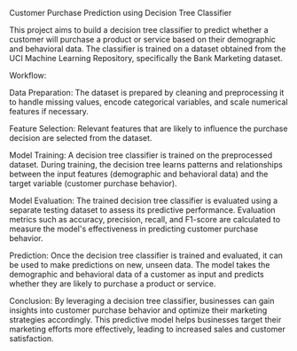Customer Purchase Prediction using Decision Tree Classifier

This project aims to build a decision tree classifier to predict whether a customer will purchase a product or service based on their demographic and behavioral data. The classifier is trained on a dataset obtained from the UCI Machine Learning Repository, specifically the Bank Marketing dataset.

Workflow:

Data Preparation: The dataset is prepared by cleaning and preprocessing it to handle missing values, encode categorical variables, and scale numerical features if necessary.

Feature Selection: Relevant features that are likely to influence the purchase decision are selected from the dataset.

Model Training: A decision tree classifier is trained on the preprocessed dataset. During training, the decision tree learns patterns and relationships between the input features (demographic and behavioral data) and the target variable (customer purchase behavior).

Model Evaluation: The trained decision tree classifier is evaluated using a separate testing dataset to assess its predictive performance. Evaluation metrics such as accuracy, precision, recall, and F1-score are calculated to measure the model's effectiveness in predicting customer purchase behavior.

Prediction: Once the decision tree classifier is trained and evaluated, it can be used to make predictions on new, unseen data. The model takes the demographic and behavioral data of a customer as input and predicts whether they are likely to purchase a product or service.

Conclusion:
By leveraging a decision tree classifier, businesses can gain insights into customer purchase behavior and optimize their marketing strategies accordingly. This predictive model helps businesses target their marketing efforts more effectively, leading to increased sales and customer satisfaction.

